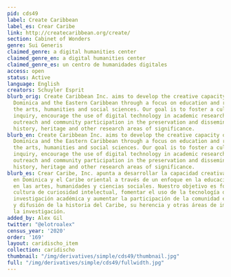 ```yaml
---
pid: cds49
label: Create Caribbean
label_es: Crear Caribe
link: http://createcaribbean.org/create/
section: Cabinet of Wonders
genre: Sui Generis
claimed_genre: a digital humanities center
claimed_genre_en: a digital humanities center
claimed_genre_es: un centro de humanidades digitales
access: open
status: Active
language: English
creators: Schuyler Esprit
blurb_orig: Create Caribbean Inc. aims to develop the creative capacity of youth in
  Dominica and the Eastern Caribbean through a focus on education and research in
  the arts, humanities and social sciences. Our goal is to foster a culture of intellectual
  inquiry, encourage the use of digital technology in academic research, and increase
  outreach and community participation in the preservation and dissemination of Caribbean
  history, heritage and other research areas of significance.
blurb_en: Create Caribbean Inc. aims to develop the creative capacity of youth in
  Dominica and the Eastern Caribbean through a focus on education and research in
  the arts, humanities and social sciences. Our goal is to foster a culture of intellectual
  inquiry, encourage the use of digital technology in academic research, and increase
  outreach and community participation in the preservation and dissemination of Caribbean
  history, heritage and other research areas of significance.
blurb_es: Crear Caribe, Inc. apunta a desarrollar la capacidad creativa de los jóvenes
  en Dominica y el Caribe oriental a través de un enfoque en la educación y la investigación
  en las artes, humanidades y ciencias sociales. Nuestro objetivo es fomentar una
  cultura de curiosidad intelectual, fomentar el uso de la tecnología digital en la
  investigación académica y aumentar la participación de la comunidad en la preservación
  y difusión de la historia del Caribe, su herencia y otras áreas de importancia para
  la investigación.
added_by: Alex Gil
twitter: "@elotroalex"
census_year: '2020'
order: '169'
layout: caridischo_item
collection: caridischo
thumbnail: "/img/derivatives/simple/cds49/thumbnail.jpg"
full: "/img/derivatives/simple/cds49/fullwidth.jpg"
---
```


